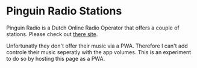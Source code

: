 # Pinguin Radio Stations

Pinguin Radio is a Dutch Online Radio Operator that offers a couple of stations.
Please check out [there site](https://pinguinradio.com/).

Unfortunatly they don't offer their music via a PWA. Therefore I can't add controle their music seperatly with the app volumes.
This is an experiment to do so by hosting this page as a PWA.